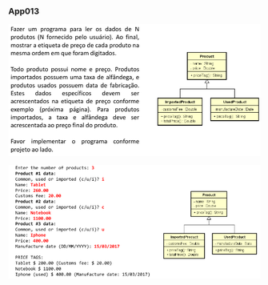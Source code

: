### App013

![](../assets/3af55762a7224bc5d35a01579609afd1e1279909.png)

![](../assets/1fd457f3ee3c5cea6b3211c7c8fec6b486912bd1.png)
